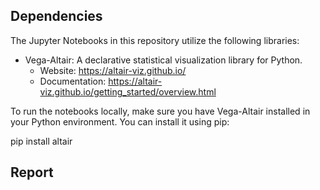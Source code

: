 ## Dependencies

The Jupyter Notebooks in this repository utilize the following libraries:

- Vega-Altair: A declarative statistical visualization library for Python.
  - Website: https://altair-viz.github.io/
  - Documentation: https://altair-viz.github.io/getting_started/overview.html

To run the notebooks locally, make sure you have Vega-Altair installed in your Python environment. You can install it using pip:

pip install altair

## Report
